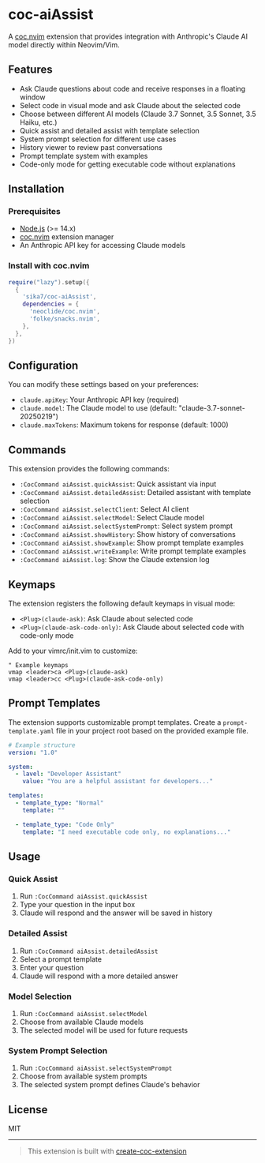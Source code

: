 # coc-aiAssist

A [coc.nvim](https://github.com/neoclide/coc.nvim) extension that provides integration with Anthropic's Claude AI model directly within Neovim/Vim.

## Features

- Ask Claude questions about code and receive responses in a floating window
- Select code in visual mode and ask Claude about the selected code
- Choose between different AI models (Claude 3.7 Sonnet, 3.5 Sonnet, 3.5 Haiku, etc.)
- Quick assist and detailed assist with template selection
- System prompt selection for different use cases
- History viewer to review past conversations
- Prompt template system with examples
- Code-only mode for getting executable code without explanations

## Installation

### Prerequisites

- [Node.js](https://nodejs.org/en/) (>= 14.x)
- [coc.nvim](https://github.com/neoclide/coc.nvim) extension manager
- An Anthropic API key for accessing Claude models

### Install with coc.nvim

```init.lua
require("lazy").setup({
  {
    'sika7/coc-aiAssist',
    dependencies = {
      'neoclide/coc.nvim',
      'folke/snacks.nvim',
    },
  },
})
```

## Configuration

You can modify these settings based on your preferences:

- `claude.apiKey`: Your Anthropic API key (required)
- `claude.model`: The Claude model to use (default: "claude-3.7-sonnet-20250219")
- `claude.maxTokens`: Maximum tokens for response (default: 1000)

## Commands

This extension provides the following commands:

- `:CocCommand aiAssist.quickAssist`: Quick assistant via input
- `:CocCommand aiAssist.detailedAssist`: Detailed assistant with template selection
- `:CocCommand aiAssist.selectClient`: Select AI client
- `:CocCommand aiAssist.selectModel`: Select Claude model
- `:CocCommand aiAssist.selectSystemPrompt`: Select system prompt
- `:CocCommand aiAssist.showHistory`: Show history of conversations
- `:CocCommand aiAssist.showExample`: Show prompt template examples
- `:CocCommand aiAssist.writeExample`: Write prompt template examples
- `:CocCommand aiAssist.log`: Show the Claude extension log

## Keymaps

The extension registers the following default keymaps in visual mode:

- `<Plug>(claude-ask)`: Ask Claude about selected code
- `<Plug>(claude-ask-code-only)`: Ask Claude about selected code with code-only mode

Add to your vimrc/init.vim to customize:

```vim
" Example keymaps
vmap <leader>ca <Plug>(claude-ask)
vmap <leader>cc <Plug>(claude-ask-code-only)
```

## Prompt Templates

The extension supports customizable prompt templates. Create a `prompt-template.yaml` file in your project root based on the provided example file.

```yaml
# Example structure
version: "1.0"

system:
  - lavel: "Developer Assistant"
    value: "You are a helpful assistant for developers..."

templates:
  - template_type: "Normal"
    template: ""

  - template_type: "Code Only"
    template: "I need executable code only, no explanations..."
```

## Usage

### Quick Assist

1. Run `:CocCommand aiAssist.quickAssist`
2. Type your question in the input box
3. Claude will respond and the answer will be saved in history

### Detailed Assist

1. Run `:CocCommand aiAssist.detailedAssist`
2. Select a prompt template
3. Enter your question
4. Claude will respond with a more detailed answer

### Model Selection

1. Run `:CocCommand aiAssist.selectModel`
2. Choose from available Claude models
3. The selected model will be used for future requests

### System Prompt Selection

1. Run `:CocCommand aiAssist.selectSystemPrompt`
2. Choose from available system prompts
3. The selected system prompt defines Claude's behavior

## License

MIT

---

> This extension is built with [create-coc-extension](https://github.com/fannheyward/create-coc-extension)

